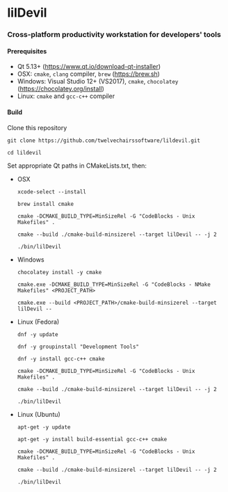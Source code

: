 # lilDevil
### Cross-platform productivity workstation for developers' tools 


#### Prerequisites
 - Qt 5.13+ (https://www.qt.io/download-qt-installer)
 - OSX: `cmake`, `clang` compiler, `brew` (https://brew.sh)
 - Windows: Visual Studio 12+ (VS2017), `cmake`, `chocolatey` (https://chocolatey.org/install)
 - Linux: `cmake` and `gcc-c++` compiler
 
#### Build
Clone this repository

  `git clone https://github.com/twelvechairssoftware/lildevil.git`
  
  `cd lildevil`

Set appropriate Qt paths in CMakeLists.txt, then:

 - OSX
 
      `xcode-select --install`
      
      `brew install cmake`
      
      `cmake -DCMAKE_BUILD_TYPE=MinSizeRel -G "CodeBlocks - Unix Makefiles" .`
 
      `cmake --build ./cmake-build-minsizerel --target lilDevil -- -j 2`
      
      `./bin/lilDevil`
 
 - Windows
 
      `chocolatey install -y cmake`
      
      `cmake.exe -DCMAKE_BUILD_TYPE=MinSizeRel -G "CodeBlocks - NMake Makefiles" <PROJECT_PATH>`

      `cmake.exe --build <PROJECT_PATH>/cmake-build-minsizerel --target lilDevil --`

 - Linux (Fedora)
 
      `dnf -y update`
      
      `dnf -y groupinstall "Development Tools"`
      
      `dnf -y install gcc-c++ cmake`
      
      `cmake -DCMAKE_BUILD_TYPE=MinSizeRel -G "CodeBlocks - Unix Makefiles" .`
 
      `cmake --build ./cmake-build-minsizerel --target lilDevil -- -j 2`
      
      `./bin/lilDevil`

 - Linux (Ubuntu)
 
      `apt-get -y update`
            
      `apt-get -y install build-essential gcc-c++ cmake`
      
      `cmake -DCMAKE_BUILD_TYPE=MinSizeRel -G "CodeBlocks - Unix Makefiles" .`
 
      `cmake --build ./cmake-build-minsizerel --target lilDevil -- -j 2`
      
      `./bin/lilDevil`
